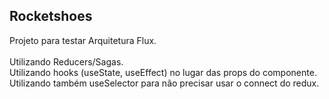 ## Rocketshoes

Projeto para testar Arquitetura Flux.
<br>
<br>Utilizando Reducers/Sagas.
<br>Utilizando hooks (useState, useEffect) no lugar das props do componente.
<br>Utilizando também useSelector para não precisar usar o connect do redux.
